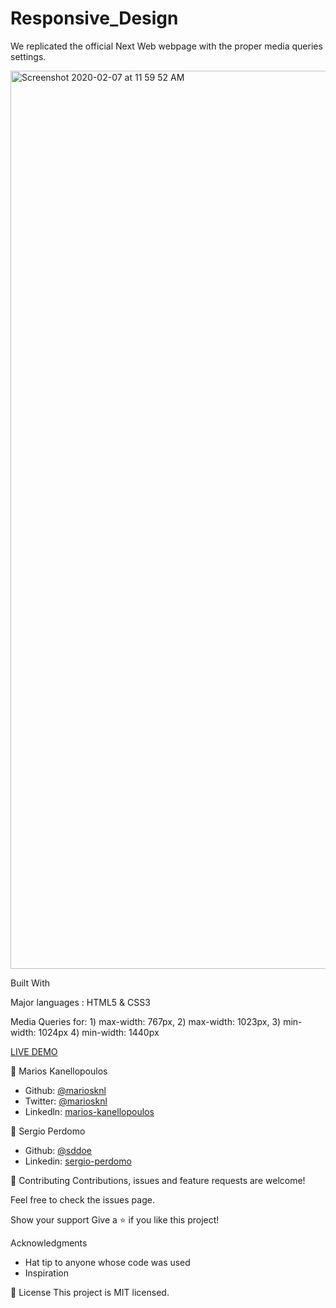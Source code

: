 # Responsive_Design
We replicated the official Next Web webpage with the proper media queries settings.


<img width="1437" alt="Screenshot 2020-02-07 at 11 59 52 AM" src="https://user-images.githubusercontent.com/50610396/74020038-61f17d80-49a1-11ea-8fcb-21bf6992f1ad.png">


Built With

Major languages : HTML5 & CSS3

Media Queries for: 1) max-width: 767px,
                   2) max-width: 1023px,
                   3) min-width: 1024px
                   4) min-width: 1440px

[LIVE DEMO](https://raw.githack.com/mariosknl/Responsive_Design/newpr/index.html)

👤 Marios Kanellopoulos
- Github: [@mariosknl](https://github.com/mariosknl)
- Twitter: [@mariosknl](https://twitter.com/MariosKnl)
- Linkedln: [marios-kanellopoulos](https://www.linkedin.com/in/marios-kanellopoulos-a99332181/)

👤 Sergio Perdomo
- Github: [@sddoe](https://github.com/sddoe)
- Linkedin: [sergio-perdomo](https://www.linkedin.com/in/sergio-david-perdomo-rivera-07b6b7b8/)

🤝 Contributing
Contributions, issues and feature requests are welcome!

Feel free to check the issues page.

Show your support
Give a ⭐️ if you like this project!

Acknowledgments
- Hat tip to anyone whose code was used
- Inspiration

📝 License
This project is MIT licensed.